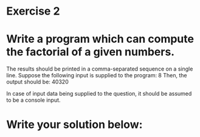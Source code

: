# Exercise 2
# Write a program which can compute the factorial of a given numbers.
The results should be printed in a comma-separated sequence on a single line.
Suppose the following input is supplied to the program:
8
Then, the output should be:
40320

In case of input data being supplied to the question, it should be assumed to be a console input.



# Write your solution below:
